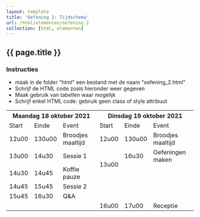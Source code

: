 ```yaml
---
layout: template
title: 'Oefening 2: Tijdschema'
url: /html/elementen/oefening_2
collection: [html, elementen]
---
```


## {{ page.title }}

<div class="highlight">
    <h3>Instructies</h3>
    <ul>
        <li>maak in de folder "html" een bestand met de naam "oefening_2.html"</li>
        <li>Schrijf de HTML code zoals hieronder weer gegeven</li>
        <li>Maak gebruik van tabellen waar mogelijk</li>
        <li>Schrijf enkel HTML code: gebruik geen class of style attribuut</li>
    </ul>
</div>

<table>
<tr>
    <th colspan="3">Maandag 18 oktober 2021</th>
    <th colspan="3">Dinsdag 19 oktober 2021</th>
<tr>
<tr>
    <td>Start</td><td>Einde</td><td>Event</td><td>Start</td><td>Einde</td><td>Event</td>
<tr>
<tr>
    <td>12u00</td><td>130u00</td><td>Broodjes maaltijd</td><td>12u00</td><td>130u00</td><td>Broodjes maaltijd</td>
<tr>
<tr>
    <td>13u00</td><td>14u30</td><td>Sessie 1</td><td rowspan="3">13u00</td><td>16u30</td><td>Oefeningen maken</td>
<tr>
<tr>
    <td>14u30</td><td>14u45</td><td>Koffie pauze</td>
<tr>
<tr>
    <td>14u45</td><td>15u45</td><td>Sessie 2</td>
<tr>
<tr>
    <td>15u45</td><td>16u30</td><td>Q&A</td>
<tr>
<tr>
    <td colspan="3"></td><td>16u00</td><td>17u00</td><td>Receptie</td>
<tr>
</table>
